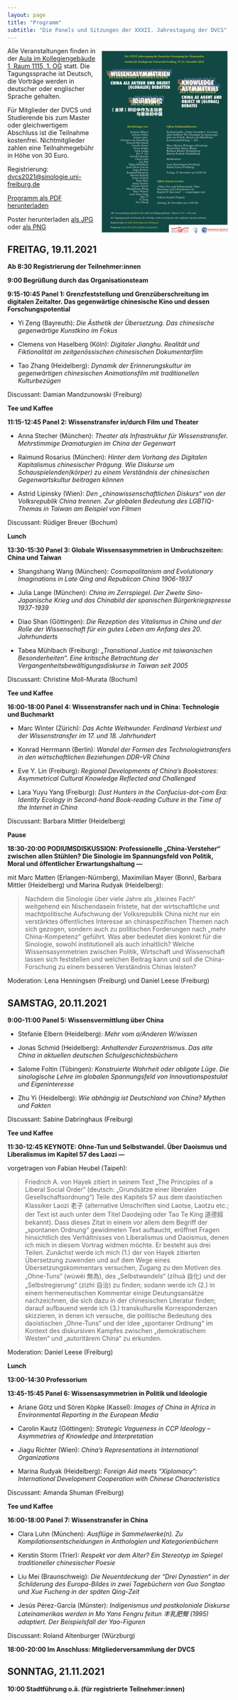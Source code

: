 ```yaml
---
layout: page
title: "Programm"
subtitle: "Die Panels und Sitzungen der XXXII. Jahrestagung der DVCS"
---
```


<img src="/assets/img/dvcs2021_poster.jpg" width="300" height="auto" align="right" style="border:0px solid black">

Alle Veranstaltungen finden in der [Aula im Kollegiengebäude 1, Raum 1115, 1. OG](https://goo.gl/maps/mS5HyPcZSFzYew7U7) statt. Die Tagungssprache ist Deutsch, die Vorträge werden in deutscher oder englischer Sprache gehalten.

Für Mitglieder der DVCS und Studierende bis zum Master oder gleichwertigem Abschluss ist die Teilnahme kostenfrei. Nichtmitglieder zahlen eine Teilnahmegebühr in Höhe von 30 Euro.

Registrierung: [dvcs2021@sinologie.uni-freiburg.de](mailto:dvcs2021@sinologie.uni-freiburg.de)

[Programm als PDF herunterladen](assets/img/DVCSProgrammFinal_2021_10_27.pdf)

Poster herunterladen [als JPG](assets/img/dvcs2021_poster.jpg) oder [als PNG](assets/img/dvcs2021_poster.png)

## FREITAG, 19.11.2021

**Ab 8:30 Registrierung der Teilnehmer:innen**

**9:00 Begrüßung durch das Organisationsteam**

**9:15-10:45 Panel 1: Grenzfeststellung und Grenzüberschreitung im digitalen Zeitalter. Das gegenwärtige chinesische Kino und dessen Forschungspotential**

- Yi Zeng (Bayreuth): *Die Ästhetik der Übersetzung. Das chinesische gegenwärtige Kunstkino im Fokus*

- Clemens von Haselberg (Köln): *Digitaler Jianghu. Realität und Fiktionalität im zeitgenössischen chinesischen Dokumentarfilm*

- Tao Zhang (Heidelberg): *Dynamik der Erinnerungskultur im gegenwärtigen chinesischen Animationsfilm mit traditionellen Kulturbezügen*

Discussant: Damian Mandzunowski (Freiburg)

**Tee und Kaffee**

**11:15-12:45 Panel 2: Wissenstransfer in/durch Film und Theater**

- Anna Stecher (München): *Theater als Infrastruktur für Wissenstransfer. Mehrstimmige Dramaturgien im China der Gegenwart*

- Raimund Rosarius (München): *Hinter dem Vorhang des Digitalen Kapitalismus chinesischer Prägung. Wie Diskurse um Schauspielenden(körper) zu einem Verständnis der chinesischen Gegenwartskultur beitragen können*

- Astrid Lipinsky (Wien): *Den „chinawissenschaftlichen Diskurs“ von der Volksrepublik China trennen. Zur globalen Bedeutung des LGBTIQ-Themas in Taiwan am Beispiel von Filmen*

Discussant: Rüdiger Breuer (Bochum)

**Lunch**

**13:30-15:30 Panel 3: Globale Wissensasymmetrien in Umbruchszeiten: China und Taiwan**

- Shangshang Wang (München): *Cosmopolitanism and Evolutionary Imaginations in Late Qing and Republican China 1906-1937*

- Julia Lange (München): *China im Zerrspiegel. Der Zweite Sino-Japanische Krieg und das Chinabild der spanischen Bürgerkriegspresse 1937-1939*

- Diao Shan (Göttingen): *Die Rezeption des Vitalismus in China und der Rolle der Wissenschaft für ein gutes Leben am Anfang des 20. Jahrhunderts*

- Tabea Mühlbach (Freiburg): *„Transitional Justice mit taiwanischen Besonderheiten“. Eine kritische Betrachtung der Vergangenheitsbewältigungsdiskurse in Taiwan seit 2005*

Discussant: Christine Moll-Murata (Bochum)

**Tee und Kaffee**

**16:00-18:00 Panel 4: Wissenstransfer nach und in China: Technologie und Buchmarkt**

- Marc Winter (Zürich): *Das Achte Weltwunder. Ferdinand Verbiest und der Wissenstransfer im 17. und 18. Jahrhundert*

- Konrad Herrmann (Berlin): *Wandel der Formen des Technologietransfers in den wirtschaftlichen Beziehungen DDR–VR China*

- Eve Y. Lin (Freiburg): *Regional Developments of China’s Bookstores: Asymmetrical Cultural Knowledge Reflected and Challenged*

- Lara Yuyu Yang (Freiburg): *Dust Hunters in the Confucius-dot-com Era: Identity Ecology in Second-hand Book-reading Culture in the Time of the Internet in China*

Discussant: Barbara Mittler (Heidelberg)

**Pause**

**18:30-20:00 PODIUMSDISKUSSION: Professionelle „China-Versteher“ zwischen allen Stühlen? Die Sinologie im Spannungsfeld von Politik, Moral und öffentlicher Erwartungshaltung —**

mit Marc Matten (Erlangen-Nürnberg), Maximilian Mayer (Bonn), Barbara Mittler (Heidelberg) und Marina Rudyak (Heidelberg):

>Nachdem die Sinologie über viele Jahre als „kleines Fach“ weitgehend ein Nischendasein fristete, hat der wirtschaftliche und machtpolitische Aufschwung der Volksrepublik China nicht nur ein verstärktes öffentliches Interesse an chinaspezifischen Themen nach sich gezogen, sondern auch zu politischen Forderungen nach „mehr China-Kompetenz“ geführt. Was aber bedeutet dies konkret für die Sinologie, sowohl institutionell als auch inhaltlich? Welche Wissensasymmetrien zwischen Politik, Wirtschaft und Wissenschaft lassen sich feststellen und welchen Beitrag kann und soll die China-Forschung zu einem besseren Verständnis Chinas leisten?

Moderation: Lena Henningsen (Freiburg) und Daniel Leese (Freiburg)

## SAMSTAG, 20.11.2021

**9:00-11:00 Panel 5: Wissensvermittlung über China**

- Stefanie Elbern (Heidelberg): *Mehr vom a/Anderen W/wissen*

- Jonas Schmid (Heidelberg): *Anhaltender Eurozentrismus. Das alte China in aktuellen deutschen Schulgeschichtsbüchern*

- Salome Foltin (Tübingen): *Konstruierte Wahrheit oder obligate Lüge. Die sinologische Lehre im globalen Spannungsfeld von Innovationspostulat und Eigeninteresse*


- Zhu Yi (Heidelberg): *Wie abhängig ist Deutschland von China? Mythen und Fakten*

Discussant: Sabine Dabringhaus (Freiburg)

**Tee und Kaffee**

**11:30-12:45 KEYNOTE: Ohne-Tun und Selbstwandel. Über Daoismus und Liberalismus im Kapitel 57 des Laozi —**

vorgetragen von Fabian Heubel (Taipeh):

>Friedrich A. von Hayek zitiert in seinem Text „The Principles of a Liberal Social Order“ (deutsch: „Grundsätze einer liberalen Gesellschaftsordnung“) Teile des Kapitels 57 aus dem daoistischen Klassiker Laozi 老子 (alternative Umschriften sind Laotse, Laotzu etc.; der Text ist auch unter dem Titel Daodejing oder Tao Te King 道德經 bekannt). Dass dieses Zitat in einem vor allem dem Begriff der „spontanen Ordnung“ gewidmeten Text auftaucht, eröffnet Fragen hinsichtlich des Verhältnisses von Liberalismus und Daoismus, denen ich mich in diesem Vortrag widmen möchte. Er besteht aus drei Teilen. Zunächst werde ich mich (1.) der von Hayek zitierten Übersetzung zuwenden und auf dem Wege eines Übersetzungskommentars versuchen, Zugang zu den Motiven des „Ohne-Tuns“ (wúwéi 無為), des „Selbstwandels“ (zìhuà 自化) und der „Selbstregierung“ (zìzhì 自治) zu finden; sodann werde ich (2.) in einem hermeneutischen Kommentar einige Deutungsansätze nachzeichnen, die sich dazu in der chinesischen Literatur finden; darauf aufbauend werde ich (3.) transkulturelle Korrespondenzen skizzieren, in denen ich versuche, die politische Bedeutung des daoistischen „Ohne-Tuns“ und der Idee „spontaner Ordnung“ im Kontext des diskursiven Kampfes zwischen „demokratischem Westen“ und „autoritärem China“ zu erkunden.

Moderation: Daniel Leese (Freiburg)

**Lunch**

**13:00-14:30 Professorium**

**13:45-15:45 Panel 6: Wissensasymmetrien in Politik und Ideologie**

- Ariane Götz und Sören Köpke (Kassel): *Images of China in Africa in Environmental Reporting in the European Media*

- Carolin Kautz (Göttingen): *Strategic Vagueness in CCP Ideology – Asymmetries of Knowledge and Interpretation*

- Jiagu Richter (Wien): *China’s Representations in International Organizations*

- Marina Rudyak (Heidelberg): *Foreign Aid meets “Xiplomacy”: International Development Cooperation with Chinese Characteristics*

Discussant: Amanda Shuman (Freiburg)

**Tee und Kaffee**

**16:00-18:00 Panel 7: Wissenstransfer in China**

- Clara Luhn (München): *Ausflüge in Sammelwerke(n). Zu Kompilationsentscheidungen in Anthologien und Kategorienbüchern*

- Kerstin Storm (Trier): *Respekt vor dem Alter? Ein Stereotyp im Spiegel traditioneller chinesischer Poesie*

- Liu Mei (Braunschweig): *Die Neuentdeckung der “Drei Dynastien“ in der Schilderung des Europa-Bildes in zwei Tagebüchern von Guo Songtao und Xue Fucheng in der späten Qing-Zeit*

- Jesús Pérez-García (Münster): *Indigenismus und postkoloniale Diskurse Lateinamerikas werden in Mo Yans Fengru feitun 丰乳肥臀 (1995) adaptiert. Der Beispielsfall der Yao-Figuren*

Discussant: Roland Altenburger (Würzburg)

**18:00-20:00 Im Anschluss: Mitgliederversammlung der DVCS**

## SONNTAG, 21.11.2021

**10:00 Stadtführung o.ä. (für registrierte Teilnehmer:innen)**
